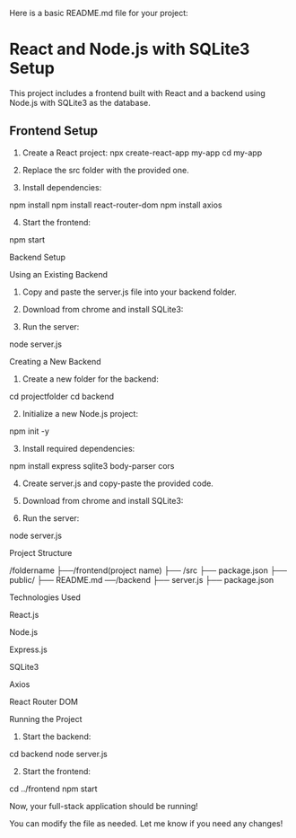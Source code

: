 Here is a basic README.md file for your project:

# React and Node.js with SQLite3 Setup

This project includes a frontend built with React and a backend using Node.js with SQLite3 as the database.

## Frontend Setup

1. Create a React project:
   npx create-react-app my-app
   cd my-app

2. Replace the src folder with the provided one.


3. Install dependencies:

npm install
npm install react-router-dom 
npm install axios


4. Start the frontend:

npm start



Backend Setup

Using an Existing Backend

1. Copy and paste the server.js file into your backend folder.


2. Download from chrome and install SQLite3:


3. Run the server:

node server.js



Creating a New Backend

1. Create a new folder for the backend:

cd projectfolder
cd backend


2. Initialize a new Node.js project:

npm init -y


3. Install required dependencies:

npm install express sqlite3 body-parser cors


4. Create server.js and copy-paste the provided code.


5. Download from chrome and install SQLite3:


6. Run the server:

node server.js



Project Structure

/foldername
├──/frontend(project name)
  ├── /src
  ├── package.json
  ├── public/
  ├── README.md
──/backend
      ├── server.js
      ├── package.json


Technologies Used

React.js

Node.js

Express.js

SQLite3

Axios

React Router DOM


Running the Project

1. Start the backend:

cd backend
node server.js


2. Start the frontend:

cd ../frontend
npm start



Now, your full-stack application should be running!

You can modify the file as needed. Let me know if you need any changes!
